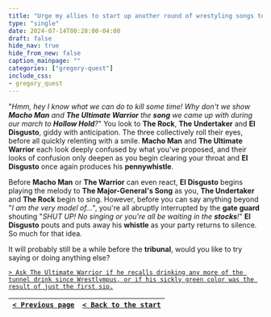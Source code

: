 ```yaml
---
title: "Urge my allies to start up another round of wrestyling songs to pass the time."
type: "single"
date: 2024-07-14T00:28:00-04:00
draft: false
hide_nav: true
hide_from_new: false
caption_mainpage: ""
categories: ["gregory-quest"]
include_css:
- gregory_quest
---
```


"*Hmm, hey I know what we can do to kill some time! Why don't we show **Macho Man** and **The Ultimate Warrior** the **song** we came up with during our march to **Hollow Hold**?*" You look to **The Rock**, **The Undertaker** and **El Disgusto**, giddy with anticipation. The three collectively roll their eyes, before all quickly relenting with a smile. **Macho Man** and **The Ultimate Warrior** each look deeply confused by what you've proposed, and their looks of confusion only deepen as you begin clearing your throat and **El Disgusto** once again produces his **pennywhistle**.

Before **Macho Man** or **The Warrior** can even react, **El Disgusto** begins playing the melody to **The Major-General's Song** as you, **The Undertaker** and **The Rock** begin to sing. However, before you can say anything beyond "*I am the very model of...*", you're all abruptly interrupted by the **gate guard** shouting "*SHUT UP! No singing or you're all be waiting in the **stocks**!*" **El Disgusto** pouts and puts away his **whistle** as your party returns to silence. So much for that idea.

It will probably still be a while before the **tribunal**, would you like to try saying or doing anything else?

[``> Ask The Ultimate Warrior if he recalls drinking any more of the tunnel drink since Wrestlympus, or if his sickly green color was the result of just the first sip.``](../141)

|[``< Previous page``](../139)|[``< Back to the start``](../)|
|---|---|